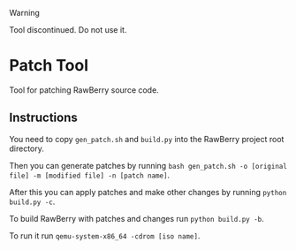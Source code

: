 > [!WARNING]
> Tool discontinued. Do not use it.

# Patch Tool

Tool for patching RawBerry source code.

## Instructions

You need to copy `gen_patch.sh` and `build.py` into the RawBerry project root directory. 

Then you can generate patches by running `bash gen_patch.sh -o [original file] -m [modified file] -n [patch name]`.

After this you can apply patches and make other changes by running `python build.py -c`.

To build RawBerry with patches and changes run `python build.py -b`.

To run it run `qemu-system-x86_64 -cdrom [iso name]`.
